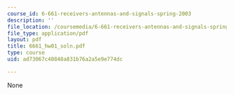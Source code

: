 ```yaml
---
course_id: 6-661-receivers-antennas-and-signals-spring-2003
description: ''
file_location: /coursemedia/6-661-receivers-antennas-and-signals-spring-2003/ad73067c40848a831b76a2a5e9e774dc_6661_hw01_soln.pdf
file_type: application/pdf
layout: pdf
title: 6661_hw01_soln.pdf
type: course
uid: ad73067c40848a831b76a2a5e9e774dc

---
```

None